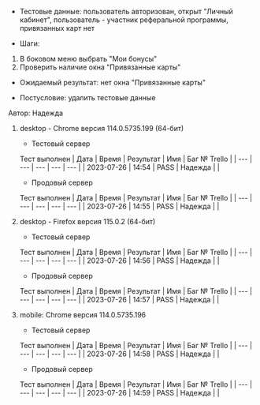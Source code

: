 * Тестовые данные: пользователь авторизован, открыт "Личный кабинет", пользователь - участник реферальной программы, привязанных карт нет

* Шаги:
1.	В боковом меню выбрать "Мои бонусы"
2.	Проверить наличие окна "Привязанные карты"

* Ожидаемый результат: нет окна "Привязанные карты"

* Постусловие: удалить тестовые данные

Автор: Надежда

1) desktop - Chrome версия 114.0.5735.199 (64-бит)

	* Тестовый сервер 

	Тест выполнен
	| Дата | Время | Результат | Имя | Баг № Trello |
	| --- | --- | --- | --- | --- |
	| 2023-07-26 | 14:54 |  PASS | Надежда |  | 

	* Продовый сервер

	Тест выполнен
	| Дата | Время | Результат | Имя | Баг № Trello |
	| --- | --- | --- | --- | --- |
	| 2023-07-26 | 14:55 | PASS | Надежда |  | 

2) desktop - Firefox версия 115.0.2 (64-бит)

	* Тестовый сервер 

	Тест выполнен
	| Дата | Время | Результат | Имя | Баг № Trello |
	| --- | --- | --- | --- | --- |
	| 2023-07-26 | 14:56 | PASS | Надежда |  | 

	* Продовый сервер 

	Тест выполнен
	| Дата | Время | Результат | Имя | Баг № Trello |
	| --- | --- | --- | --- | --- |
	| 2023-07-26 | 14:57 | PASS | Надежда |  | 

3) mobile: Chrome версия 114.0.5735.196

	* Тестовый сервер 

	Тест выполнен
	| Дата | Время | Результат | Имя | Баг № Trello |
	| --- | --- | --- | --- | --- |
	| 2023-07-26 | 14:58 | PASS | Надежда |  | 

	* Продовый сервер 

	Тест выполнен
	| Дата | Время | Результат | Имя | Баг № Trello |
	| --- | --- | --- | --- | --- |
	| 2023-07-26 | 14:59 | PASS | Надежда |  |